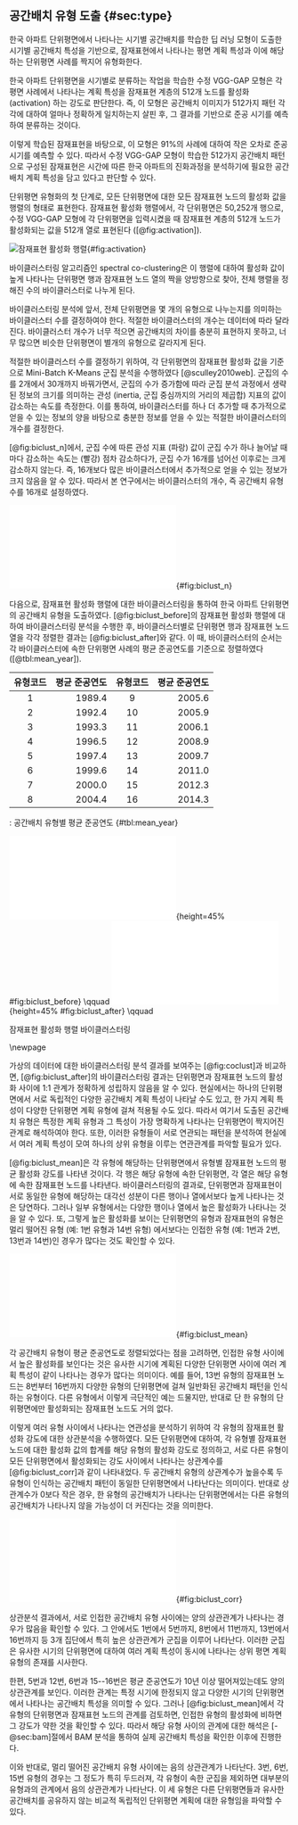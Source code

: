 ## 공간배치 유형 도출 {#sec:type}

한국 아파트 단위평면에서 나타나는
시기별 공간배치를 학습한 딥 러닝 모형이 도출한
시기별 공간배치 특성을 기반으로,
잠재표현에서 나타나는 평면 계획 특성과
이에 해당하는 단위평면 사례를 짝지어 유형화한다.

한국 아파트 단위평면을 시기별로 분류하는 작업을 학습한
수정 VGG-GAP 모형은
각 평면 사례에서 나타나는 계획 특성을
잠재표현 계층의
512개 노드를 활성화 (activation) 하는 강도로 판단한다.
즉, 이 모형은 공간배치 이미지가
512가지 패턴 각각에 대하여 얼마나 정확하게 일치하는지 살핀 후,
그 결과를 기반으로 준공 시기를 예측하여 분류하는 것이다.

이렇게 학습된 잠재표현을 바탕으로,
이 모형은 91%의 사례에 대하여 작은 오차로 준공 시기를 예측할 수 있다.
따라서 수정 VGG-GAP 모형이 학습한
512가지 공간배치 패턴으로 구성된 잠재표현은
시간에 따른 한국 아파트의 진화과정을 분석하기에 필요한
공간배치 계획 특성을 담고 있다고 판단할 수 있다.

단위평면 유형화의 첫 단계로,
모든 단위평면에 대한 모든 잠재표현 노드의 활성화 값을
행렬의 형태로 표현한다.
잠재표현 활성화 행렬에서,
각 단위평면은 50,252개 행으로,
수정 VGG-GAP 모형에 각 단위평면을 입력시켰을 때
잠재표현 계층의 512개 노드가 활성화되는 값을
512개 열로 표현된다
([@fig:activation]).

![잠재표현 활성화 행렬](vgg_activation.png){#fig:activation}

바이클러스터링 알고리즘인 spectral co-clustering은
이 행렬에 대하여
활성화 값이 높게 나타나는
단위평면 행과 잠재표현 노드 열의 짝을
양방향으로 찾아,
전체 행렬을 정해진 수의 바이클러스터로 나누게 된다.

바이클러스터링 분석에 앞서,
전체 단위평면을 몇 개의 유형으로 나누는지를 의미하는
바이클러스터 수를 결정하여야 한다.
적절한 바이클러스터의 개수는 데이터에 따라 달라진다.
바이클러스터 개수가
너무 적으면 공간배치의 차이를 충분히 표현하지 못하고,
너무 많으면 비슷한 단위평면이 별개의 유형으로 갈라지게 된다.

적절한 바이클러스터 수를 결정하기 위하여,
각 단위평면의 잠재표현 활성화 값을 기준으로
Mini-Batch K-Means 군집 분석을 수행하였다
[@sculley2010web].
군집의 수를 2개에서 30개까지 바꿔가면서,
군집의 수가 증가함에 따라
군집 분석 과정에서 생략된 정보의 크기를 의미하는
관성 (inertia, 군집 중심까지의 거리의 제곱합) 지표의 값이
감소하는 속도를 측정한다.
이를 통하여,
바이클러스터를 하나 더 추가할 때
추가적으로 얻을 수 있는 정보의 양을 바탕으로
충분한 정보를 얻을 수 있는 적절한 바이클러스터의 개수를 결정한다.

[@fig:biclust_n]에서,
군집 수에 따른 관성 지표 (파랑) 값이
군집 수가 하나 늘어날 때마다 감소하는 속도는 (빨강)
점차 감소하다가,
군집 수가 16개를 넘어선 이후로는
크게 감소하지 않는다.
즉, 16개보다 많은 바이클러스터에서
추가적으로 얻을 수 있는 정보가 크지 않음을 알 수 있다.
따라서 본 연구에서는 바이클러스터의 개수,
즉 공간배치 유형 수를 16개로 설정하였다.

![바이클러스터 수 결정](biclust_n.pdf){#fig:biclust_n}

다음으로,
잠재표현 활성화 행렬에 대한 바이클러스터링을 통하여
한국 아파트 단위평면의 공간배치 유형을 도출하였다.
[@fig:biclust_before]의 잠재표현 활성화 행렬에 대하여
바이클러스터링 분석을 수행한 후,
바이클러스터별로 단위평면 행과 잠재표현 노드 열을 각각 정렬한 결과는
[@fig:biclust_after]와 같다.
이 때,
바이클러스터의 순서는
각 바이클러스터에 속한 단위평면 사례의 평균 준공연도를 기준으로
정렬하였다 ([@tbl:mean_year]).

|유형코드|평균 준공연도|유형코드|평균 준공연도
|:---:|----------:|:---:|----------:
|1       | 1989.4      |9       | 2005.6
|2       | 1992.4      |10      | 2005.9
|3       | 1993.3      |11      | 2006.1
|4       | 1996.5      |12      | 2008.9
|5       | 1997.4      |13      | 2009.7
|6       | 1999.6      |14      | 2011.0
|7       | 2000.0      |15      | 2012.3
|8       | 2004.4      |16      | 2014.3

: 공간배치 유형별 평균 준공연도 {#tbl:mean_year}

<div id="fig:biclust">

![잠재표현 활성화 행렬](biclust_before.pdf){height=45% #fig:biclust_before} \qquad
![시기별 바이클러스터 기준 정렬](biclust_after.pdf){height=45%  #fig:biclust_after} \qquad

잠재표현 활성화 행렬 바이클러스터링
</div>

\newpage

가상의 데이터에 대한 바이클러스터링 분석 결과를 보여주는
[@fig:coclust]과 비교하면,
[@fig:biclust_after]의 바이클러스터링 결과는
단위평면과 잠재표현 노드의 활성화 사이에
1:1 관계가 정확하게 성립하지 않음을 알 수 있다.
현실에서는 하나의 단위평면에서
서로 독립적인 다양한 공간배치 계획 특성이 나타날 수도 있고,
한 가지 계획 특성이 다양한 단위평면 계획 유형에 걸쳐 적용될 수도 있다.
따라서 여기서 도출된 공간배치 유형은
특정한 계획 유형과
그 특성이 가장 명확하게 나타나는 단위평면이
짝지어진 관계로 해석하여야 한다.
또한, 이러한 유형들이 서로 연관되는 패턴을 분석하여
현실에서 여러 계획 특성이 모여
하나의 상위 유형을 이루는 연관관계를 파악할 필요가 있다.

[@fig:biclust_mean]은
각 유형에 해당하는 단위평면에서
유형별 잠재표현 노드의 평균 활성화 강도를 나타낸 것이다.
각 행은 해당 유형에 속한 단위평면,
각 열은 해당 유형에 속한 잠재표현 노드를 나타낸다.
바이클러스터링의 결과로,
단위평면과 잠재표현이 서로 동일한 유형에 해당하는
대각선 성분이 다른 행이나 열에서보다 높게 나타나는 것은 당연하다.
그러나 일부 유형에서는
다양한 행이나 열에서 높은 활성화가 나타나는 것을 알 수 있다.
또, 그렇게
높은 활성화를 보이는 단위평면의 유형과 잠재표현의 유형은
멀리 떨어진 유형 (예: 1번 유형과 14번 유형) 에서보다는
인접한 유형 (예: 1번과 2번, 13번과 14번)인 경우가 많다는 것도
확인할 수 있다.

![공간배치 유형별 평균 활성화](biclust_mean.pdf){#fig:biclust_mean}

각 공간배치 유형이 평균 준공연도로 정렬되었다는 점을 고려하면,
인접한 유형 사이에서 높은 활성화를 보인다는 것은
유사한 시기에 계획된 다양한 단위평면 사이에
여러 계획 특성이 같이 나타나는 경우가 많다는 의미이다.
예를 들어,
13번 유형의 잠재표현 노드는
8번부터 16번까지 다양한 유형의 단위평면에 걸쳐
일반화된 공간배치 패턴을 인식하는 유형이다.
다른 유형에서 이렇게 극단적인 예는 드물지만,
반대로 단 한 유형의 단위평면에만 활성화되는 잠재표현 노드도 거의 없다.

이렇게 여러 유형 사이에서 나타나는 연관성을 분석하기 위하여
각 유형의 잠재표현 활성화 강도에 대한 상관분석을 수행하였다.
모든 단위평면에 대하여,
각 유형별 잠재표현 노드에 대한 활성화 값의 합계를
해당 유형의 활성화 강도로 정의하고,
서로 다른 유형이 모든 단위평면에서 활성화되는 강도 사이에서 나타나는
상관계수를 [@fig:biclust_corr]과 같이 나타내었다.
두 공간배치 유형의 상관계수가 높을수록
두 유형이 인식하는 공간배치 패턴이 동일한 단위평면에서 나타난다는 의미이다.
반대로 상관계수가 0보다 작은 경우,
한 유형의 공간배치가 나타나는 단위평면에서는
다른 유형의 공간배치가 나타나지 않을 가능성이 더 커진다는 것을 의미한다.

![공간배치 유형간 상관분석](biclust_corr.pdf){#fig:biclust_corr}

상관분석 결과에서,
서로 인접한 공간배치 유형 사이에는
양의 상관관계가 나타나는 경우가 많음을 확인할 수 있다.
그 안에서도
1번에서 5번까지, 8번에서 11번까지, 13번에서 16번까지 등
3개 집단에서 특히 높은 상관관계가 군집을 이루어 나타난다.
이러한 군집은 유사한 시기의 단위평면에 대하여
여러 계획 특성이 동시에 나타나는
상위 평면 계획 유형의 존재를 시사한다.

한편,
5번과 12번, 6번과 15--16번은
평균 준공연도가 10년 이상 떨어져있는데도
양의 상관관계를 보인다.
이러한 관계는 특정 시기에 한정되지 않고
다양한 시기의 단위평면에서 나타나는 공간배치 특성을 의미할 수 있다.
그러나 [@fig:biclust_mean]에서 각 유형의 단위평면과 잠재표현 노드의 관계를 검토하면,
인접한 유형의 활성화에 비하면 그 강도가 약한 것을 확인할 수 있다.
따라서 해당 유형 사이의 관계에 대한 해석은
[-@sec:bam]절에서 BAM 분석을 통하여 실제 공간배치 특성을 확인한 이후에 진행한다.

이와 반대로,
멀리 떨어진 공간배치 유형 사이에는
음의 상관관계가 나타난다.
3번, 6번, 15번 유형의 경우는
그 정도가 특히 두드러져,
각 유형이 속한 군집을 제외하면
대부분의 유형과의 관계에서 음의 상관관계가 나타난다.
이 세 유형은 다른 단위평면들과 유사한 공간배치를 공유하지 않는
비교적 독립적인 단위평면 계획에 대한 유형임을 파악할 수 있다.
